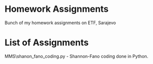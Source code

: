 Homework Assignments
====================

Bunch of my homework assignments on ETF, Sarajevo

List of Assignments
====================
MMS\shanon_fano_coding.py - Shannon-Fano coding done in Python.
